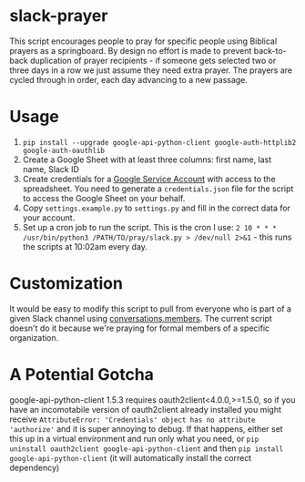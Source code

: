 # slack-prayer
This script encourages people to pray for specific people using Biblical prayers as a springboard. By design no effort is made to prevent back-to-back duplication of prayer recipients - if someone gets selected two or three days in a row we just assume they need extra prayer. The prayers are cycled through in order, each day advancing to a new passage.

# Usage
1) `pip install --upgrade google-api-python-client google-auth-httplib2 google-auth-oauthlib`
2) Create a Google Sheet with at least three columns: first name, last name, Slack ID
3) Create credentials for a [Google Service Account](https://developers.google.com/workspace/guides/create-credentials) with access to the spreadsheet. You need to generate a `credentials.json` file for the script to access the Google Sheet on your behalf.
4) Copy `settings.example.py` to `settings.py` and fill in the correct data for your account.
5) Set up a cron job to run the script. This is the cron I use: `2 10 * * * /usr/bin/python3 /PATH/TO/pray/slack.py > /dev/null 2>&1` - this runs the scripts at 10:02am every day.

# Customization
It would be easy to modify this script to pull from everyone who is part of a given Slack channel using [conversations.members](https://api.slack.com/methods/conversations.members). The current script doesn't do it because we're praying for formal members of a specific organization.

# A Potential Gotcha
google-api-python-client 1.5.3 requires oauth2client<4.0.0,>=1.5.0, so if you have an incomotabile version of oauth2client already installed you might receive `AttributeError: 'Credentials' object has no attribute 'authorize'` and it is super annoying to debug. If that happens, either set this up in a virtual environment and run only what you need, or `pip uninstall oauth2client google-api-python-client` and then `pip install google-api-python-client` (it will automatically install the correct dependency)
